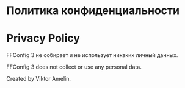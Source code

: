 # Политика конфиденциальности
# Privacy Policy

FFConfig 3 не собирает и не использует никаких личный данных.

FFConfig 3 does not collect or use any personal data.

Created by Viktor Amelin.

